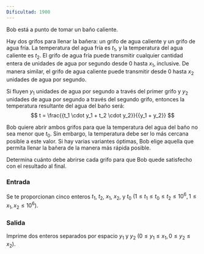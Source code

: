 ```yaml
---
Dificultad: 1900
---
```

Bob está a punto de tomar un baño caliente.

Hay dos grifos para llenar la bañera: un grifo de agua caliente y un grifo de agua fría. La temperatura del agua fría es $t_1$, y la temperatura del agua caliente es $t_2$. El grifo de agua fría puede transmitir cualquier cantidad entera de unidades de agua por segundo desde 0 hasta $x_1$, inclusive. De manera similar, el grifo de agua caliente puede transmitir desde 0 hasta $x_2$ unidades de agua por segundo.

Si fluyen $y_1$ unidades de agua por segundo a través del primer grifo y $y_2$ unidades de agua por segundo a través del segundo grifo, entonces la temperatura resultante del agua del baño será:
$$
t = \frac{{t_1 \cdot y_1 + t_2 \cdot y_2}}{{y_1 + y_2}}
$$

Bob quiere abrir ambos grifos para que la temperatura del agua del baño no sea menor que $t_0$. Sin embargo, la temperatura debe ser lo más cercana posible a este valor. Si hay varias variantes óptimas, Bob elige aquella que permita llenar la bañera de la manera más rápida posible.

Determina cuánto debe abrirse cada grifo para que Bob quede satisfecho con el resultado al final.
### Entrada

Se te proporcionan cinco enteros $t_1$, $t_2$, $x_1$, $x_2$, y $t_0$ $(1 \leq t_1 \leq t_0 \leq t_2 \leq 10^6, 1 \leq x_1, x_2 \leq 10^6)$.

### Salida

Imprime dos enteros separados por espacio $y_1$ y $y_2$ $(0 \leq y_1 \leq x_1, 0 \leq y_2 \leq x_2)$.
